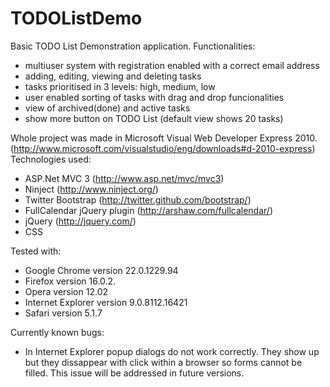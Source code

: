 TODOListDemo
============
Basic TODO List Demonstration application.
Functionalities:
- multiuser system with registration enabled with a correct email address
- adding, editing, viewing and deleting tasks
- tasks prioritised in 3 levels: high, medium, low
- user enabled sorting of tasks with drag and drop funcionalities
- view of archived(done) and active tasks
- show more button on TODO List (default view shows 20 tasks)

Whole project was made in Microsoft Visual Web Developer Express 2010. (http://www.microsoft.com/visualstudio/eng/downloads#d-2010-express)
Technologies used: 
- ASP.Net MVC 3 (http://www.asp.net/mvc/mvc3)
- Ninject (http://www.ninject.org/)
- Twitter Bootstrap (http://twitter.github.com/bootstrap/)
- FullCalendar jQuery plugin (http://arshaw.com/fullcalendar/)
- jQuery (http://jquery.com/)
- CSS

Tested with: 
- Google Chrome version 22.0.1229.94
- Firefox version 16.0.2.
- Opera version 12.02
- Internet Explorer version 9.0.8112.16421
- Safari version 5.1.7

Currently known bugs:
- In Internet Explorer popup dialogs do not work correctly. They show up but they dissappear with click within a browser so forms cannot be filled. This issue will be addressed in future versions.